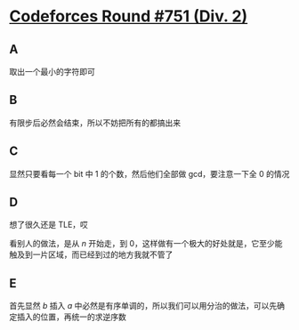 # [Codeforces Round #751 (Div. 2)](https://codeforces.com/contest/1602)

## A

取出一个最小的字符即可

## B

有限步后必然会结束，所以不妨把所有的都搞出来

## C

显然只要看每一个 bit 中 1 的个数，然后他们全部做 gcd，要注意一下全 0 的情况

## D

想了很久还是 TLE，哎

看别人的做法，是从 $n$ 开始走，到 $0$，这样做有一个极大的好处就是，它至少能触及到一片区域，而已经到过的地方我就不管了

## E

首先显然 $b$ 插入 $a$ 中必然是有序单调的，所以我们可以用分治的做法，可以先确定插入的位置，再统一的求逆序数
